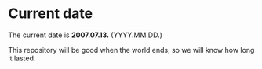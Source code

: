 # Current date

The current date is **2007.07.13.** (YYYY.MM.DD.)

This repository will be good when the world ends, so we will know how long it lasted.